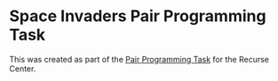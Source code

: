 # Space Invaders Pair Programming Task
This was created as part of the [Pair Programming Task](https://www.recurse.com/pairing-tasks) for the Recurse Center.

